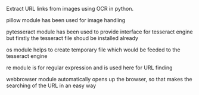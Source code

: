 Extract URL links from images using OCR in python.

pillow module has been used for image handling

pytesseract module has been used to provide interface for tesseract engine but firstly the tesseract file shoud be installed already

os module helps to create temporary file which would be feeded to the tesseract engine

re module is for regular expression and is used here for URL finding

webbrowser module automatically opens up the browser, so that makes the searching of the URL in an easy way
